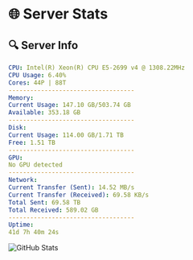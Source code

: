 # 🌐 Server Stats
## 🔍 Server Info
```yaml
CPU: Intel(R) Xeon(R) CPU E5-2699 v4 @ 1308.22MHz
CPU Usage: 6.40%
Cores: 44P | 88T
-----------------------------------
Memory:
Current Usage: 147.10 GB/503.74 GB
Available: 353.18 GB
-----------------------------------
Disk:
Current Usage: 114.00 GB/1.71 TB
Free: 1.51 TB
-----------------------------------
GPU:
No GPU detected
-----------------------------------
Network:
Current Transfer (Sent): 14.52 MB/s
Current Transfer (Received): 69.58 KB/s
Total Sent: 69.58 TB
Total Received: 589.02 GB
-----------------------------------
Uptime:
41d 7h 40m 24s
```
![GitHub Stats](https://img.shields.io/badge/Updated-2025-04-18_05:03:13-blue)